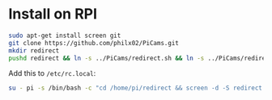 # Install on RPI
```bash
sudo apt-get install screen git
git clone https://github.com/philx02/PiCams.git
mkdir redirect
pushd redirect && ln -s ../PiCams/redirect.sh && ln -s ../PiCams/redirect.py && popd
```
Add this to `/etc/rc.local`:
```bash
su - pi -s /bin/bash -c "cd /home/pi/redirect && screen -d -S redirect -m ./redirect.sh"
```
